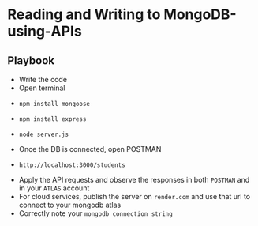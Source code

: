 # Reading and Writing to MongoDB-using-APIs

## Playbook
* Write the code
* Open terminal
*     npm install mongoose
*     npm install express
*     node server.js
* Once the DB is connected, open POSTMAN
*     http://localhost:3000/students
* Apply the API requests and observe the responses in both `POSTMAN` and in your `ATLAS` account
* For cloud services, publish the server on `render.com` and use that url to connect to your mongodb atlas
* Correctly note your `mongodb connection string`
